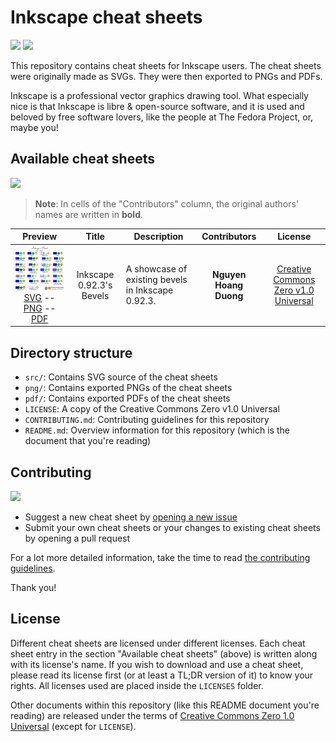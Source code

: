 Inkscape cheat sheets
====================

![](https://forthebadge.com/images/badges/built-with-love.svg)
![](https://forthebadge.com/images/badges/for-you.svg)

This repository contains cheat sheets for Inkscape users. The cheat sheets were
originally made as SVGs. They were then exported to PNGs and PDFs.

Inkscape is a professional vector graphics drawing tool. What especially nice
is that Inkscape is libre & open-source software, and it is used and beloved by
free software lovers, like the people at The Fedora Project, or, maybe you!

Available cheat sheets
----------------------

![](https://forthebadge.com/images/badges/check-it-out.svg)

> **Note**: In cells of the "Contributors" column, the original authors' names
are written in **bold**.

<!-- Generated with chshlistgen.sh -->

|Preview|Title|Description|Contributors|License|
|:---:|:---:|---|:---:|:---:|
|<img width="300" src="png/bevels.png" /><br />[SVG](src/bevels.svg) -- [PNG](png/bevels.png) -- [PDF](pdf/bevels.pdf)|Inkscape 0.92.3's Bevels|A showcase of existing bevels in Inkscape 0.92.3.|**Nguyen Hoang Duong**|[Creative Commons Zero v1.0 Universal](LICENSES/CC0)|

Directory structure
-------------------

- `src/`: Contains SVG source of the cheat sheets
- `png/`: Contains exported PNGs of the cheat sheets
- `pdf/`: Contains exported PDFs of the cheat sheets
- `LICENSE`: A copy of the Creative Commons Zero v1.0 Universal
- `CONTRIBUTING.md`: Contributing guidelines for this repository
- `README.md`: Overview information for this repository (which is the document
that you're reading)

Contributing
------------

![](https://forthebadge.com/images/badges/fuck-it-ship-it.svg)

- Suggest a new cheat sheet by [opening a new issue][o-issh]
- Submit your own cheat sheets or your changes to existing cheat sheets by
opening a pull request

For a lot more detailed information, take the time to read [the contributing
guidelines](CONTRIBUTING.md).

Thank you!

[o-issh]: https://github.com/svgsalad/inkscape-svg-cheat/issues/new

License
-------

Different cheat sheets are licensed under different licenses. Each cheat sheet
entry in the section "Available cheat sheets" (above) is written along with its
license's name. If you wish to download and use a cheat sheet, please read its
license first (or at least a TL;DR version of it) to know your rights. All
licenses used are placed inside the `LICENSES` folder.

Other documents within this repository (like this README document you're
reading) are released under the terms of [Creative Commons Zero 1.0
Universal][cc0-link] (except for `LICENSE`).

[cc0-link]: https://creativecommons.org/publicdomain/zero/1.0/
